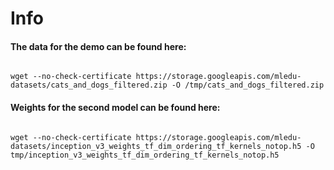 # Info

#### The data for the demo can be found here:

<code>
wget --no-check-certificate https://storage.googleapis.com/mledu-datasets/cats_and_dogs_filtered.zip -O /tmp/cats_and_dogs_filtered.zip
</code>

#### Weights for the second model can be found here:

<code>
wget --no-check-certificate https://storage.googleapis.com/mledu-datasets/inception_v3_weights_tf_dim_ordering_tf_kernels_notop.h5 -O tmp/inception_v3_weights_tf_dim_ordering_tf_kernels_notop.h5
</code>